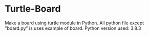 # Turtle-Board
Make a board using turtle module in Python. All python file except "board.py" is uses example of board. Python version used: 3.8.3
